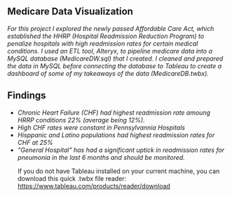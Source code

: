 ## Medicare Data Visualization

<i> For this project I explored the newly passed Affordable Care Act, which established the HHRP (Hospital Readmission Reduction Program) to penalize hospitals with high readmission rates for certain medical conditions. I used an ETL tool, Alteryx, to pipeline medicare data into a MySQL database (MedicareDW.sql) that I created. I cleaned and prepared the data in MySQL before connecting the database to Tableau to create a dashboard of some of my takeaways of the data (MedicareDB.twbx). </i>

## Findings

<i><ul>
  <li>Chronic Heart Failure (CHF) had highest readmission rate amoung HRRP conditions 22% (average being 12%).</li>
  <li>High CHF rates were constant in Pennsylvannia Hospitals</li>
  <li>Hisppanic and Latino populations had highest readmission rates for CHF at 25%</li>
  <li>"General Hospital" has had a significant uptick in readmission rates for pneumonia in the last 6 months and should be monitored.</li></i>

  If you do not have Tableau installed on your current machine, you can download this quick .twbx file reader:
  https://www.tableau.com/products/reader/download
